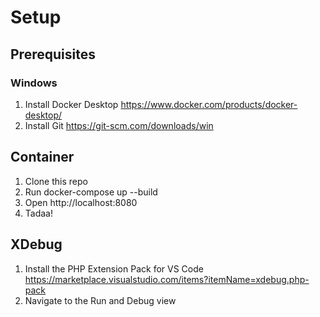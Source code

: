 # Setup
## Prerequisites
### Windows
1. Install Docker Desktop https://www.docker.com/products/docker-desktop/
2. Install Git https://git-scm.com/downloads/win
## Container
1. Clone this repo
2. Run docker-compose up --build
3. Open http://localhost:8080
4. Tadaa!
## XDebug
1. Install the PHP Extension Pack for VS Code https://marketplace.visualstudio.com/items?itemName=xdebug.php-pack
2. Navigate to the Run and Debug view

